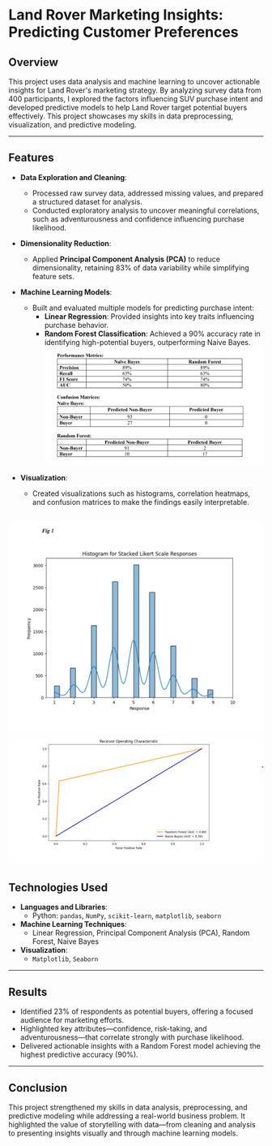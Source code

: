 # **Land Rover Marketing Insights: Predicting Customer Preferences**

## **Overview**
This project uses data analysis and machine learning to uncover actionable insights for Land Rover's marketing strategy. By analyzing survey data from 400 participants, I explored the factors influencing SUV purchase intent and developed predictive models to help Land Rover target potential buyers effectively. This project showcases my skills in data preprocessing, visualization, and predictive modeling.

---

## **Features**

- **Data Exploration and Cleaning**:  
  - Processed raw survey data, addressed missing values, and prepared a structured dataset for analysis.  
  - Conducted exploratory analysis to uncover meaningful correlations, such as adventurousness and confidence influencing purchase likelihood.  

- **Dimensionality Reduction**:  
  - Applied **Principal Component Analysis (PCA)** to reduce dimensionality, retaining 83% of data variability while simplifying feature sets.  

- **Machine Learning Models**:  
  - Built and evaluated multiple models for predicting purchase intent:
    - **Linear Regression**: Provided insights into key traits influencing purchase behavior.  
    - **Random Forest Classification**: Achieved a 90% accuracy rate in identifying high-potential buyers, outperforming Naive Bayes.  
![Performance Metrics](Images/PerformanceMetrics.png)
- **Visualization**:  
  - Created visualizations such as histograms, correlation heatmaps, and confusion matrices to make the findings easily interpretable.
  
![Likert Scale ](Images/Likertscale.png)
![ROC Curve ](Images/ROCCurve.png)
---

## **Technologies Used**
- **Languages and Libraries**:  
  - Python: `pandas`, `NumPy`, `scikit-learn`, `matplotlib`, `seaborn`  
- **Machine Learning Techniques**:  
  - Linear Regression, Principal Component Analysis (PCA), Random Forest, Naive Bayes  
- **Visualization**:  
  - `Matplotlib`, `Seaborn`

---

## **Results**
- Identified 23% of respondents as potential buyers, offering a focused audience for marketing efforts.  
- Highlighted key attributes—confidence, risk-taking, and adventurousness—that correlate strongly with purchase likelihood.  
- Delivered actionable insights with a Random Forest model achieving the highest predictive accuracy (90%).

---

## **Conclusion**
This project strengthened my skills in data analysis, preprocessing, and predictive modeling while addressing a real-world business problem. It highlighted the value of storytelling with data—from cleaning and analysis to presenting insights visually and through machine learning models.
